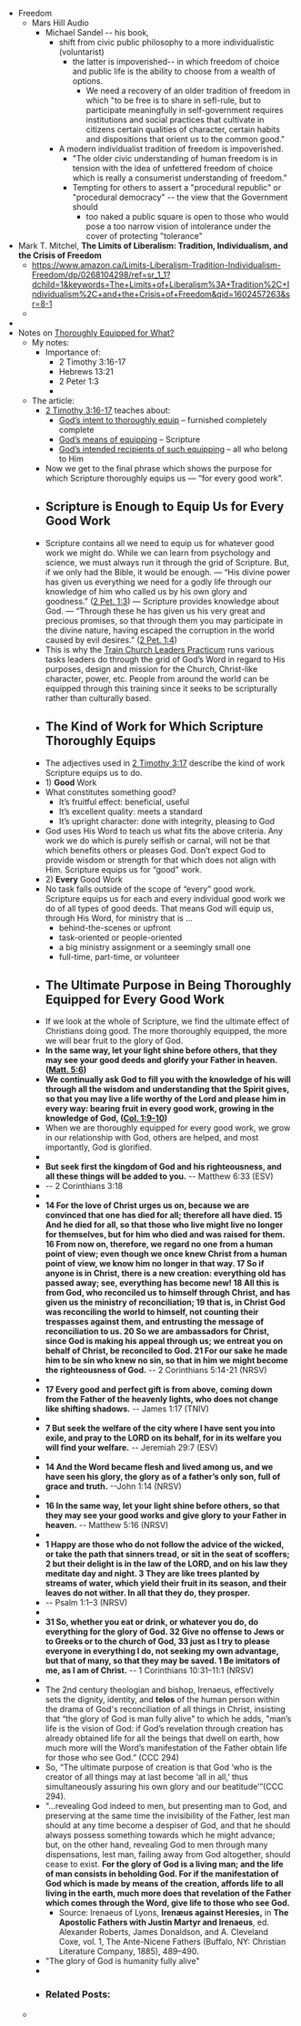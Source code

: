- Freedom
    - Mars Hill Audio
        - Michael Sandel -- his book, 
            - shift from civic public philosophy to a more individualistic (voluntarist) 
                - the latter is impoverished-- in which freedom of choice and public life is the ability to choose from a wealth of options. 
                    - We need a recovery of an older tradition of freedom in which "to be free is to share in sefl-rule, but to participate meaningfully in self-government requires institutions and social practices that cultivate in citizens certain qualities of character, certain habits and dispositions that orient us to the common good." 
            - A modern individualist tradition of freedom is impoverished. 
                - "The older civic understanding of human freedom is in tension with the idea of unfettered freedom of choice which is really a consumerist understanding of freedom."
                - Tempting for others to assert a "procedural republic" or "procedural democracy" -- the view that the Government should 
                    - too naked a public square is open to those who would pose a too narrow vision of intolerance under the cover of protecting "tolerance"
- Mark T. Mitchel, __The Limits of Liberalism: Tradition, Individualism, and the Crisis of Freedom__
    - https://www.amazon.ca/Limits-Liberalism-Tradition-Individualism-Freedom/dp/0268104298/ref=sr_1_1?dchild=1&keywords=The+Limits+of+Liberalism%3A+Tradition%2C+Individualism%2C+and+the+Crisis+of+Freedom&qid=1602457263&sr=8-1
    - 
- 
- Notes on [Thoroughly Equipped for What?](https://mintools.com/blog/thoroughly-equipped-good-works.htm)
    - My notes: 
        - Importance of:
            - 2 Timothy 3:16-17
            - Hebrews 13:21
            - 2 Peter 1:3
            - 
    - The article:
        - [2 Timothy 3:16-17](https://biblia.com/bible/niv/2%20Tim%203.16-17) teaches about:
            - [God’s intent to thoroughly equip](https://mintools.com/blog/thoroughly-equipped.htm) – furnished completely complete
            - [God’s means of equipping](https://mintools.com/blog/means-thoroughly-equipped.htm) – Scripture
            - [God’s intended recipients of such equipping](https://mintools.com/blog/who-thoroughly-equipped.htm) – all who belong to Him
        - Now we get to the final phrase which shows the purpose for which Scripture thoroughly equips us — “for every good work”.
        - ## Scripture is Enough to Equip Us for Every Good Work
        - Scripture contains all we need to equip us for whatever good work we might do. While we can learn from psychology and science, we must always run it through the grid of Scripture. But, if we only had the Bible, it would be enough. — “His divine power has given us everything we need for a godly life through our knowledge of him who called us by his own glory and goodness.” ([2 Pet. 1:3](https://biblia.com/bible/niv/2%20Pet.%201.3)) — Scripture provides knowledge about God. — “Through these he has given us his very great and precious promises, so that through them you may participate in the divine nature, having escaped the corruption in the world caused by evil desires.” ([2 Pet. 1:4](https://biblia.com/bible/niv/2%20Pet.%201.4))
        - This is why the [Train Church Leaders Practicum](https://trainchurchleaders.com/practicum/) runs various tasks leaders do through the grid of God’s Word in regard to His purposes, design and mission for the Church, Christ-like character, power, etc. People from around the world can be equipped through this training since it seeks to be scripturally rather than culturally based.
        - ## The Kind of Work for Which Scripture Thoroughly Equips
        - The adjectives used in [2 Timothy 3:17](https://biblia.com/bible/niv/2%20Tim%203.17) describe the kind of work Scripture equips us to do.
        - 1) **Good** Work
        - What constitutes something good?
            - It’s fruitful effect: beneficial, useful
            - It’s excellent quality: meets a standard
            - It’s upright character: done with integrity, pleasing to God
        - God uses His Word to teach us what fits the above criteria. Any work we do which is purely selfish or carnal, will not be that which benefits others or pleases God. Don’t expect God to provide wisdom or strength for that which does not align with Him. Scripture equips us for “good” work.
        - 2) **Every** Good Work
        - No task falls outside of the scope of “every” good work. Scripture equips us for each and every individual good work we do of all types of good deeds. That means God will equip us, through His Word, for ministry that is …
            - behind-the-scenes or upfront
            - task-oriented or people-oriented
            - a big ministry assignment or a seemingly small one
            - full-time, part-time, or volunteer
        - ## The Ultimate Purpose in Being Thoroughly Equipped for Every Good Work
        - If we look at the whole of Scripture, we find the ultimate effect of Christians doing good. The more thoroughly equipped, the more we will bear fruit to the glory of God.
        - __In the same way, let your light shine before others, that they may see your good deeds and glorify your Father in heaven. ([Matt. 5:6](https://biblia.com/bible/niv/Matt.%205.6))__
        - __We continually ask God to fill you with the knowledge of his will through all the wisdom and understanding that the Spirit gives, so that you may live a life worthy of the Lord and please him in every way: bearing fruit in every good work, growing in the knowledge of God, ([Col. 1:9-10](https://biblia.com/bible/niv/Col.%201.9-10))__
        - When we are thoroughly equipped for every good work, we grow in our relationship with God, others are helped, and most importantly, God is glorified.
        - [](https://mintools.com/blog/thoroughly-equipped-good-works.htm#)[](https://mintools.com/blog/thoroughly-equipped-good-works.htm#)[]()[](https://mintools.com/blog/thoroughly-equipped-good-works.htm#)[](https://mintools.com/blog/thoroughly-equipped-good-works.htm#)
        - **But seek first the kingdom of God and his righteousness, and all these things will be added to you.**
-- Matthew 6:33 (ESV)
        - -- 2 Corinthians 3:18
        - 
        - **14 For the love of Christ urges us on, because we are convinced that one has died for all; therefore all have died. 
15 And he died for all, so that those who live might live no longer for themselves, but for him who died and was raised for them. 
16 From now on, therefore, we regard no one from a human point of view; even though we once knew Christ from a human point of view, we know him no longer in that way. 
17 So if anyone is in Christ, there is a new creation: everything old has passed away; see, everything has become new! 
18 All this is from God, who reconciled us to himself through Christ, and has given us the ministry of reconciliation; 
19 that is, in Christ God was reconciling the world to himself, not counting their trespasses against them, and entrusting the message of reconciliation to us. 
20 So we are ambassadors for Christ, since God is making his appeal through us; we entreat you on behalf of Christ, be reconciled to God.
21 For our sake he made him to be sin who knew no sin, so that in him we might become the righteousness of God.**
-- 2 Corinthians 5:14-21 (NRSV)
        - 
        - **17 Every good and perfect gift is from above, coming down from the Father of the heavenly lights, who does not change like shifting shadows.**
-- James 1:17 (TNIV)
        - 
        - **7 But seek the welfare of the city where I have sent you into exile, and pray to the LORD on its behalf, for in its welfare you will find your welfare.**
-- Jeremiah 29:7 (ESV)
        - 
        - **14 And the Word became flesh and lived among us, and we have seen his glory, the glory as of a father’s only son, full of grace and truth.**
--John 1:14 (NRSV)
        - 
        - **16 In the same way, let your light shine before others, so that they may see your good works and give glory to your Father in heaven.**
-- Matthew 5:16 (NRSV)
        - 
        - **1 Happy are those who do not follow the advice of the wicked, or take the path that sinners tread, or sit in the seat of scoffers; 
2 but their delight is in the law of the LORD, and on his law they meditate day and night. 
3 They are like trees planted by streams of water, which yield their fruit in its season, and their leaves do not wither. In all that they do, they prosper.**
        - -- Psalm 1:1–3 (NRSV)
        - 
        - **31 So, whether you eat or drink, or whatever you do, do everything for the glory of God. 
32 Give no offense to Jews or to Greeks or to the church of God, 
33 just as I try to please everyone in everything I do, not seeking my own advantage, but that of many, so that they may be saved. 
1 Be imitators of me, as I am of Christ.**
-- 1 Corinthians 10:31–11:1 (NRSV)
        - 
        - The 2nd century theologian and bishop, Irenaeus, effectively sets the dignity, identity, and __telos__ of the human person within the drama of God's reconciliation of all things in Christ, insisting that “the glory of God is man fully alive" to which he adds, "man’s life is the vision of God: if God’s revelation through creation has already obtained life for all the beings that dwell on earth, how much more will the Word’s manifestation of the Father obtain life for those who see God.” (CCC 294)
        - So, “The ultimate purpose of creation is that God ‘who is the creator of all things may at last become ‘all in all,’ thus simultaneously assuring his own glory and our beatitude’”(CCC 294).
        - "...revealing God indeed to men, but presenting man to God, and
preserving at the same time the invisibility of the Father, lest man should at any time become a despiser of God, and that he should always possess something towards which he might advance; but, on the other hand, revealing God to men through many dispensations, lest man, failing away from God altogether, should cease to exist. **For the glory of God is a living man; and the life of man consists in beholding God. For if the manifestation of God which is made by means of the creation, affords life to all living in the earth, much more does that revelation of the Father which comes through the Word, give life to those who see God.** 
            - Source: Irenaeus of Lyons, __Irenæus against Heresies,__ in __The Apostolic Fathers with Justin Martyr and Irenaeus__, ed. Alexander Roberts, James Donaldson, and A. Cleveland Coxe, vol. 1, The Ante-Nicene Fathers (Buffalo, NY: Christian Literature Company, 1885), 489–490.
        - "The glory of God is humanity fully alive"
        - 
        - ### Related Posts:
    - 

